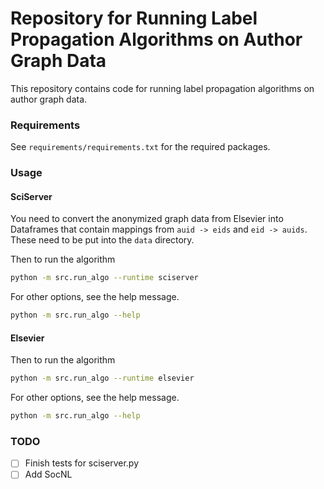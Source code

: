 
# Repository for Running Label Propagation Algorithms on Author Graph Data
This repository contains code for running label propagation algorithms on
author graph data.

### Requirements

See `requirements/requirements.txt` for the required packages.

### Usage

#### SciServer

You need to convert the anonymized graph data from Elsevier into Dataframes
that contain mappings from `auid -> eids` and `eid -> auids`. These need to be put
into the `data` directory.

Then to run the algorithm

```bash
python -m src.run_algo --runtime sciserver
```
For other options, see the help message.

```bash
python -m src.run_algo --help
```

#### Elsevier

Then to run the algorithm

```bash
python -m src.run_algo --runtime elsevier
```
For other options, see the help message.

```bash
python -m src.run_algo --help
```


### TODO

- [ ] Finish tests for sciserver.py
- [ ] Add SocNL